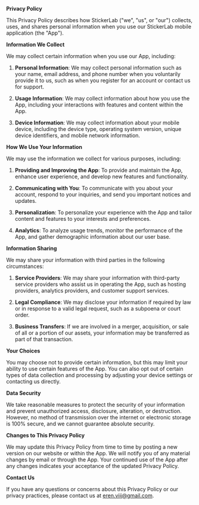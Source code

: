 **Privacy Policy**

This Privacy Policy describes how StickerLab ("we", "us", or "our") collects, uses, and shares personal information when you use our StickerLab mobile application (the "App").

**Information We Collect**

We may collect certain information when you use our App, including:

1. **Personal Information**: We may collect personal information such as your name, email address, and phone number when you voluntarily provide it to us, such as when you register for an account or contact us for support.

2. **Usage Information**: We may collect information about how you use the App, including your interactions with features and content within the App.

3. **Device Information**: We may collect information about your mobile device, including the device type, operating system version, unique device identifiers, and mobile network information.

**How We Use Your Information**

We may use the information we collect for various purposes, including:

1. **Providing and Improving the App**: To provide and maintain the App, enhance user experience, and develop new features and functionality.

2. **Communicating with You**: To communicate with you about your account, respond to your inquiries, and send you important notices and updates.

3. **Personalization**: To personalize your experience with the App and tailor content and features to your interests and preferences.

4. **Analytics**: To analyze usage trends, monitor the performance of the App, and gather demographic information about our user base.

**Information Sharing**

We may share your information with third parties in the following circumstances:

1. **Service Providers**: We may share your information with third-party service providers who assist us in operating the App, such as hosting providers, analytics providers, and customer support services.

2. **Legal Compliance**: We may disclose your information if required by law or in response to a valid legal request, such as a subpoena or court order.

3. **Business Transfers**: If we are involved in a merger, acquisition, or sale of all or a portion of our assets, your information may be transferred as part of that transaction.

**Your Choices**

You may choose not to provide certain information, but this may limit your ability to use certain features of the App. You can also opt out of certain types of data collection and processing by adjusting your device settings or contacting us directly.

**Data Security**

We take reasonable measures to protect the security of your information and prevent unauthorized access, disclosure, alteration, or destruction. However, no method of transmission over the internet or electronic storage is 100% secure, and we cannot guarantee absolute security.

**Changes to This Privacy Policy**

We may update this Privacy Policy from time to time by posting a new version on our website or within the App. We will notify you of any material changes by email or through the App. Your continued use of the App after any changes indicates your acceptance of the updated Privacy Policy.

**Contact Us**

If you have any questions or concerns about this Privacy Policy or our privacy practices, please contact us at eren.viij@gmail.com.

